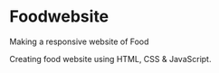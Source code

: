 # Foodwebsite

Making a responsive website of Food

Creating food website using HTML, CSS & JavaScript.
